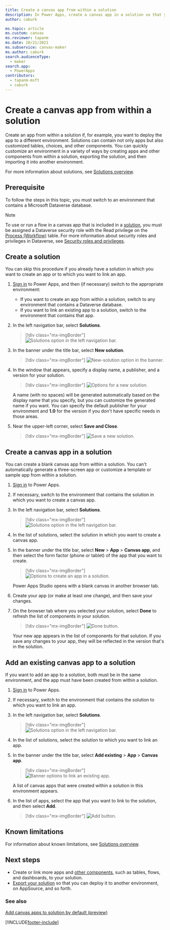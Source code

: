 ```yaml
---
title: Create a canvas app from within a solution
description: In Power Apps, create a canvas app in a solution so that you can deploy the app to another environment.
author: caburk

ms.topic: article
ms.custom: canvas
ms.reviewer: tapanm
ms.date: 10/21/2021
ms.subservice: canvas-maker
ms.author: caburk
search.audienceType: 
  - maker
search.app: 
  - PowerApps
contributors:
  - tapanm-msft
  - caburk
---
```


# Create a canvas app from within a solution

Create an app from within a solution if, for example, you want to deploy the app to a different environment. Solutions can contain not only apps but also customized tables, choices, and other components. You can quickly customize an environment in a variety of ways by creating apps and other components from within a solution, exporting the solution, and then importing it into another environment.

For more information about solutions, see [Solutions overview](../data-platform/solutions-overview.md).

## Prerequisite

To follow the steps in this topic, you must switch to an environment that contains a Microsoft Dataverse database.

> [!NOTE]
> To use or run a flow in a canvas app that is included in a [solution](../data-platform/solutions-overview.md), you must be assigned a Dataverse security role with the Read privilege on the [Process (Workflow)](../../developer/data-platform/reference/entities/workflow.md) table. For more information about security roles and privileges in Dataverse, see [Security roles and privileges](/power-platform/admin/security-roles-privileges).

## Create a solution

You can skip this procedure if you already have a solution in which you want to create an app or to which you want to link an app.

1. [Sign in](https://make.powerapps.com?utm_source=padocs&utm_medium=linkinadoc&utm_campaign=referralsfromdoc) to Power Apps, and then (if necessary) switch to the appropriate environment:

    - If you want to create an app from within a solution, switch to any environment that contains a Dataverse database.
    - If you want to link an existing app to a solution, switch to the environment that contains that app.

1. In the left navigation bar, select **Solutions**.

    > [!div class="mx-imgBorder"]
    > ![Solutions option in the left navigation bar.](./media/add-app-solution/left-nav.png "Solutions option in the left navigation bar")

1. In the banner under the title bar, select **New solution**.

    > [!div class="mx-imgBorder"]
    > ![New-solution option in the banner.](./media/add-app-solution/banner-new-solution.png "New-solution option in the banner")

1. In the window that appears, specify a display name, a publisher, and a version for your solution.

    > [!div class="mx-imgBorder"]
    > ![Options for a new solution.](./media/add-app-solution/configure-new-solution.png "Options for a new solution")

    A name (with no spaces) will be generated automatically based on the display name that you specify, but you can customize the generated name if you want. You can specify the default publisher for your environment and **1.0** for the version if you don't have specific needs in those areas.

1. Near the upper-left corner, select **Save and Close**.

    > [!div class="mx-imgBorder"]
    > ![Save a new solution.](./media/add-app-solution/save-new-solution.png "Save a new solution")

## Create a canvas app in a solution

You can create a blank canvas app from within a solution. You can't automatically generate a three-screen app or customize a template or sample app from within a solution.

1. [Sign in](https://make.powerapps.com?utm_source=padocs&utm_medium=linkinadoc&utm_campaign=referralsfromdoc) to Power Apps.

1. If necessary, switch to the environment that contains the solution in which you want to create a canvas app.

1. In the left navigation bar, select **Solutions**.

    > [!div class="mx-imgBorder"]
    > ![Solutions option in the left navigation bar.](./media/add-app-solution/left-nav.png "Solutions option in the left navigation bar")

1. In the list of solutions, select the solution in which you want to create a canvas app.

1. In the banner under the title bar, select **New** > **App** > **Canvas app**, and then select the form factor (phone or tablet) of the app that you want to create.

    > [!div class="mx-imgBorder"]
    > ![Options to create an app in a solution.](./media/add-app-solution/new-option.png "Options to create an app in a solution")

    Power Apps Studio opens with a blank canvas in another browser tab.

1. Create your app (or make at least one change), and then save your changes.

1. On the browser tab where you selected your solution, select **Done** to refresh the list of components in your solution.

    > [!div class="mx-imgBorder"]
    > ![Done button.](./media/add-app-solution/done-button.png "Done button")

    Your new app appears in the list of components for that solution. If you save any changes to your app, they will be reflected in the version that's in the solution.

## Add an existing canvas app to a solution

If you want to add an app to a solution, both must be in the same environment, and the app must have been created from within a solution.

1. [Sign in](https://make.powerapps.com?utm_source=padocs&utm_medium=linkinadoc&utm_campaign=referralsfromdoc) to Power Apps.

1. If necessary, switch to the environment that contains the solution to which you want to link an app.

1. In the left navigation bar, select **Solutions**.

    > [!div class="mx-imgBorder"]
    > ![Solutions option in the left navigation bar.](./media/add-app-solution/left-nav.png "Solutions option in the left navigation bar")

1. In the list of solutions, select the solution to which you want to link an app.

1. In the banner under the title bar, select **Add existing** > **App** > **Canvas app**.

    > [!div class="mx-imgBorder"]
    > ![Banner options to link an existing app.](./media/add-app-solution/add-existing.png "Banner options to link an existing app")

    A list of canvas apps that were created within a solution in this environment appears.

1. In the list of apps, select the app that you want to link to the solution, and then select **Add**.

    > [!div class="mx-imgBorder"]
    > ![Add button.](./media/add-app-solution/add-button.png "Add button")

## Known limitations

For information about known limitations, see [Solutions overview](../data-platform/solutions-overview.md#known-limitations). 

## Next steps

- Create or link more apps and [other components](/powerapps/maker/canvas-apps/solutions-overview), such as tables, flows, and dashboards, to your solution.
- [Export your solution](../data-platform/import-update-export-solutions.md) so that you can deploy it to another environment, on AppSource, and so forth.

### See also

[Add canvas apps to solution by default (preview)](add-app-solution-default.md)

[!INCLUDE[footer-include](../../includes/footer-banner.md)]
